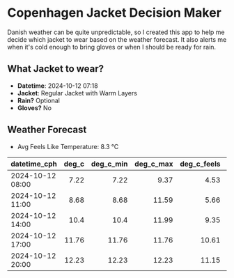
# Copenhagen Jacket Decision Maker

Danish weather can be quite unpredictable, so I created this app to help me decide which jacket to wear based on the weather forecast. 
It also alerts me when it's cold enough to bring gloves or when I should be ready for rain.

## What Jacket to wear?

- **Datetime**: 2024-10-12 07:18
- **Jacket**: Regular Jacket with Warm Layers
- **Rain?** Optional
- **Gloves?** No

## Weather Forecast
- Avg Feels Like Temperature: 8.3 °C

| datetime_cph     |   deg_c |   deg_c_min |   deg_c_max |   deg_c_feels | weather   | wind   | rain   |
|:-----------------|--------:|------------:|------------:|--------------:|:----------|:-------|:-------|
| 2024-10-12 08:00 |    7.22 |        7.22 |        9.37 |          4.53 | Clouds    | Low    | None   |
| 2024-10-12 11:00 |    8.68 |        8.68 |       11.59 |          5.66 | Rain      | Medium | Low    |
| 2024-10-12 14:00 |   10.4  |       10.4  |       11.99 |          9.35 | Clouds    | Medium | None   |
| 2024-10-12 17:00 |   11.76 |       11.76 |       11.76 |         10.61 | Clouds    | High   | None   |
| 2024-10-12 20:00 |   12.23 |       12.23 |       12.23 |         11.15 | Clouds    | High   | None   |
        